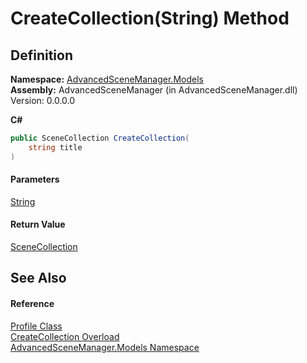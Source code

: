 # CreateCollection(String) Method

## Definition

**Namespace:** [AdvancedSceneManager.Models](N_AdvancedSceneManager_Models.md)\
**Assembly:** AdvancedSceneManager (in AdvancedSceneManager.dll) Version: 0.0.0.0

**C#**

```c#
public SceneCollection CreateCollection(
	string title
)
```

#### Parameters

&#x20; [String](https://learn.microsoft.com/dotnet/api/system.string)&#x20;

#### Return Value

[SceneCollection](T_AdvancedSceneManager_Models_SceneCollection.md)

## See Also

#### Reference

[Profile Class](T_AdvancedSceneManager_Models_Profile.md)\
[CreateCollection Overload](Overload_AdvancedSceneManager_Models_Profile_CreateCollection.md)\
[AdvancedSceneManager.Models Namespace](N_AdvancedSceneManager_Models.md)
